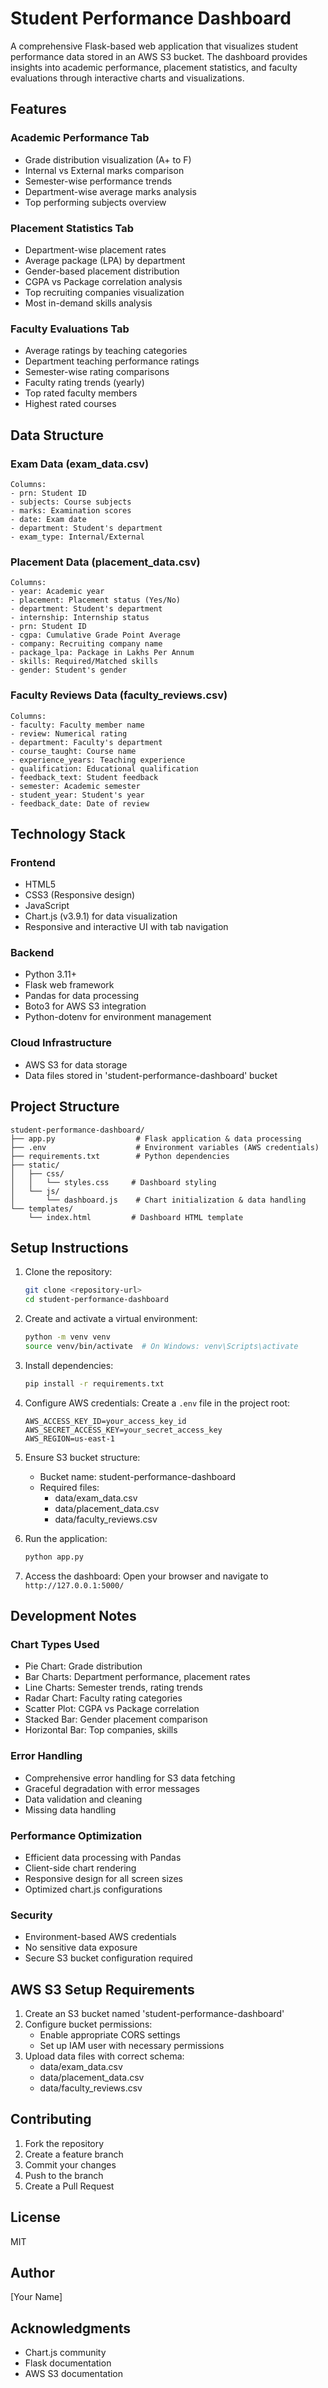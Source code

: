 # Student Performance Dashboard

A comprehensive Flask-based web application that visualizes student performance data stored in an AWS S3 bucket. The dashboard provides insights into academic performance, placement statistics, and faculty evaluations through interactive charts and visualizations.

## Features

### Academic Performance Tab
- Grade distribution visualization (A+ to F)
- Internal vs External marks comparison
- Semester-wise performance trends
- Department-wise average marks analysis
- Top performing subjects overview

### Placement Statistics Tab
- Department-wise placement rates
- Average package (LPA) by department
- Gender-based placement distribution
- CGPA vs Package correlation analysis
- Top recruiting companies visualization
- Most in-demand skills analysis

### Faculty Evaluations Tab
- Average ratings by teaching categories
- Department teaching performance ratings
- Semester-wise rating comparisons
- Faculty rating trends (yearly)
- Top rated faculty members
- Highest rated courses

## Data Structure

### Exam Data (exam_data.csv)
```
Columns:
- prn: Student ID
- subjects: Course subjects
- marks: Examination scores
- date: Exam date
- department: Student's department
- exam_type: Internal/External
```

### Placement Data (placement_data.csv)
```
Columns:
- year: Academic year
- placement: Placement status (Yes/No)
- department: Student's department
- internship: Internship status
- prn: Student ID
- cgpa: Cumulative Grade Point Average
- company: Recruiting company name
- package_lpa: Package in Lakhs Per Annum
- skills: Required/Matched skills
- gender: Student's gender
```

### Faculty Reviews Data (faculty_reviews.csv)
```
Columns:
- faculty: Faculty member name
- review: Numerical rating
- department: Faculty's department
- course_taught: Course name
- experience_years: Teaching experience
- qualification: Educational qualification
- feedback_text: Student feedback
- semester: Academic semester
- student_year: Student's year
- feedback_date: Date of review
```

## Technology Stack

### Frontend
- HTML5
- CSS3 (Responsive design)
- JavaScript
- Chart.js (v3.9.1) for data visualization
- Responsive and interactive UI with tab navigation

### Backend
- Python 3.11+
- Flask web framework
- Pandas for data processing
- Boto3 for AWS S3 integration
- Python-dotenv for environment management

### Cloud Infrastructure
- AWS S3 for data storage
- Data files stored in 'student-performance-dashboard' bucket

## Project Structure

```
student-performance-dashboard/
├── app.py                  # Flask application & data processing
├── .env                    # Environment variables (AWS credentials)
├── requirements.txt        # Python dependencies
├── static/
│   ├── css/
│   │   └── styles.css     # Dashboard styling
│   └── js/
│       └── dashboard.js    # Chart initialization & data handling
└── templates/
    └── index.html         # Dashboard HTML template
```

## Setup Instructions

1. Clone the repository:
   ```bash
   git clone <repository-url>
   cd student-performance-dashboard
   ```

2. Create and activate a virtual environment:
   ```bash
   python -m venv venv
   source venv/bin/activate  # On Windows: venv\Scripts\activate
   ```

3. Install dependencies:
   ```bash
   pip install -r requirements.txt
   ```

4. Configure AWS credentials:
   Create a `.env` file in the project root:
   ```
   AWS_ACCESS_KEY_ID=your_access_key_id
   AWS_SECRET_ACCESS_KEY=your_secret_access_key
   AWS_REGION=us-east-1
   ```

5. Ensure S3 bucket structure:
   - Bucket name: student-performance-dashboard
   - Required files:
     - data/exam_data.csv
     - data/placement_data.csv
     - data/faculty_reviews.csv

6. Run the application:
   ```bash
   python app.py
   ```

7. Access the dashboard:
   Open your browser and navigate to `http://127.0.0.1:5000/`

## Development Notes

### Chart Types Used
- Pie Chart: Grade distribution
- Bar Charts: Department performance, placement rates
- Line Charts: Semester trends, rating trends
- Radar Chart: Faculty rating categories
- Scatter Plot: CGPA vs Package correlation
- Stacked Bar: Gender placement comparison
- Horizontal Bar: Top companies, skills

### Error Handling
- Comprehensive error handling for S3 data fetching
- Graceful degradation with error messages
- Data validation and cleaning
- Missing data handling

### Performance Optimization
- Efficient data processing with Pandas
- Client-side chart rendering
- Responsive design for all screen sizes
- Optimized chart.js configurations

### Security
- Environment-based AWS credentials
- No sensitive data exposure
- Secure S3 bucket configuration required

## AWS S3 Setup Requirements

1. Create an S3 bucket named 'student-performance-dashboard'
2. Configure bucket permissions:
   - Enable appropriate CORS settings
   - Set up IAM user with necessary permissions
3. Upload data files with correct schema:
   - data/exam_data.csv
   - data/placement_data.csv
   - data/faculty_reviews.csv

## Contributing

1. Fork the repository
2. Create a feature branch
3. Commit your changes
4. Push to the branch
5. Create a Pull Request

## License

MIT

## Author

[Your Name]

## Acknowledgments

- Chart.js community
- Flask documentation
- AWS S3 documentation